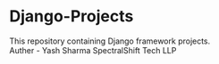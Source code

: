 # Django-Projects
This repository containing Django framework projects.
<br>
Auther - Yash Sharma
SpectralShift Tech LLP
